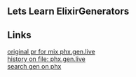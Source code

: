 ## Lets Learn ElixirGenerators

## Links
[original pr for mix phx.gen.live](https://github.com/phoenixframework/phoenix/pull/3702/files)   
[history on file:  phx.gen.live](https://github.com/phoenixframework/phoenix/commit/af0284f189c1b88b90c43aecf073e9575a7c0092)   
[search gen on phx](https://github.com/phoenixframework/phoenix/pulls?q=is%3Apr+gen+is%3Aclosed)  
[]()  
